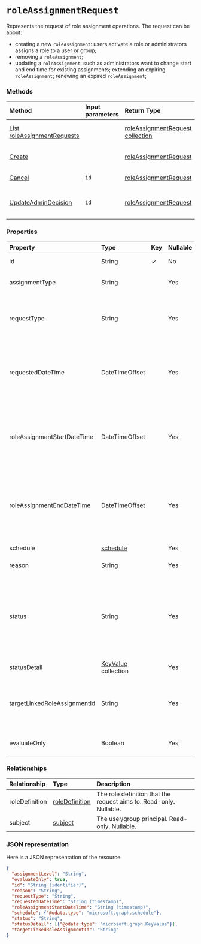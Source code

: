 # `roleAssignmentRequest`
Represents the request of role assignment operations. The request can be about:
* creating a new `roleAssignment`: users activate a role or administrators assigns a role to a user or group;
* removing a `roleAssignment`;
* updating a `roleAssignment`: such as administrators want to change start and end time for existing assignments; extending an expiring `roleAssignment`; renewing an expired `roleAssignment`;

### Methods

| Method		  |Input parameters | Return Type	|Description|
|:---------------|:--------|:--------|:----------|
|[List roleAssignmentRequests](../api/roleassignmentrequest_list.md) |  |  [roleAssignmentRequest collection](roleassignmentrequest.md) |Get roleAssignmentRequest collection.|
|[Create](../api/roleassignmentrequest_post.md) |  |  [roleAssignmentRequest](roleassignmentrequest.md)	|Create roleAssignmentRequest object. |
|[Cancel](../api/roleassignmentrequest_cancel.md)| `id` | [roleAssignmentRequest](roleassignmentrequest.md)|Cancel a pending role assignment request.|
|[UpdateAdminDecision](../api/roleassignmentrequest_updateadmindecision.md)| `id` | [roleAssignmentRequest](roleassignmentrequest.md)|Approve or deny a role assignment request for renewing or extending a role assignment.|

### Properties
| Property	   | Type	| Key | Nullable |  Description|
|:---------------|:--------|:----------|:--------|:----------|
|id|String| ✓  | No|The id of the role assignment request. Read-only.|
|assignmentType|String|  | Yes|The role assignment type. The value can be ``Eligible`` and ``Member``.|
|requestType|String|  | Yes|The type of the role assignment request. The value can be ``AdminAdd``, ``UserAdd``, ``AdminUpdate``, ``AdminRemove``, ``UserRemove``, ``UserExtend``, and ``AdminExtend``.|
|requestedDateTime|DateTimeOffset|  | Yes|The request create time. The Timestamp type represents date and time information using ISO 8601 format and is always in UTC time. For example, midnight UTC on Jan 1, 2014 would look like this: `'2014-01-01T00:00:00Z'`|
|roleAssignmentStartDateTime|DateTimeOffset|  | Yes|The start time for the role assignment. The Timestamp type represents date and time information using ISO 8601 format and is always in UTC time. For example, midnight UTC on Jan 1, 2014 would look like this: `'2014-01-01T00:00:00Z'`|
|roleAssignmentEndDateTime|DateTimeOffset|  | Yes|The end time for the role assignment. The Timestamp type represents date and time information using ISO 8601 format and is always in UTC time. For example, midnight UTC on Jan 1, 2014 would look like this: `'2014-01-01T00:00:00Z'`|
|schedule|[schedule](schedule.md)|  | Yes|The schedule of the role assignment request.|
|reason|String|  | Yes|The user provided reason for the role assignment request.|
|status|String|  | Yes|The status of the role assignment request. The value can be ``Accepted``, ``PendingEvaluation``, ``Granted``, ``Denied``, ``PendingProvisioning``, ``Provisioned``, `` PendingRevocation``, ``Revoked``, ``Canceled``, ``Failed``, ``PendingApprovalProvisioning``, ``PendingApproval`` and `PendingAdminDecision`.|
|statusDetail|[KeyValue](keyvalue.md) collection|  | Yes|The details of the request status.|
|targetLinkedRoleAssignmentId|String|  | Yes|The target linked role assignment id. For example, when a user tries to activate an eligible role assignment, TargetLinkedRoleAssignmentId will be the eligible role assignment id in the request. |
|evaluateOnly|Boolean|  | Yes|Indicates if the role assignment is for evaluation purpose only.|


### Relationships
| Relationship | Type	|Description|
|:---------------|:--------|:----------|
|roleDefinition|[roleDefinition](roledefinition.md)|The role definition that the request aims to. Read-only. Nullable.|
|subject|[subject](subject.md)| The  user/group principal. Read-only. Nullable.|

### JSON representation

Here is a JSON representation of the resource.

<!-- {
  "blockType": "resource",
  "optionalProperties": [

  ],
  "@odata.type": "microsoft.graph.roleAssignmentRequest"
}-->

```json
{
  "assignmentLevel": "String",
  "evaluateOnly": true,
  "id": "String (identifier)",
  "reason": "String",
  "requestType": "String",
  "requestedDateTime": "String (timestamp)",
  "roleAssignmentStartDateTime": "String (timestamp)",
  "schedule": {"@odata.type": "microsoft.graph.schedule"},
  "status": "String",
  "statusDetail": [{"@odata.type": "microsoft.graph.KeyValue"}],
  "targetLinkedRoleAssignmentId": "String"
}

```

<!-- uuid: 8fcb5dbc-d5aa-4681-8e31-b001d5168d79
2015-10-25 14:57:30 UTC -->
<!-- {
  "type": "#page.annotation",
  "description": "roleAssignmentRequest resource",
  "keywords": "",
  "section": "documentation",
  "tocPath": ""
}-->